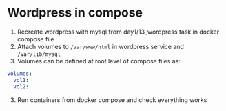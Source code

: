 # Wordpress in compose

1. Recreate wordpress with mysql from day1/13_wordpress task in docker compose file
2. Attach volumes to `/var/www/html` in wordpress service and `/var/lib/mysql`
3. Volumes can be defined at root level of compose files as:
```yml
volumes:
  vol1:
  vol2:
```
3. Run containers from docker compose and check everything works
